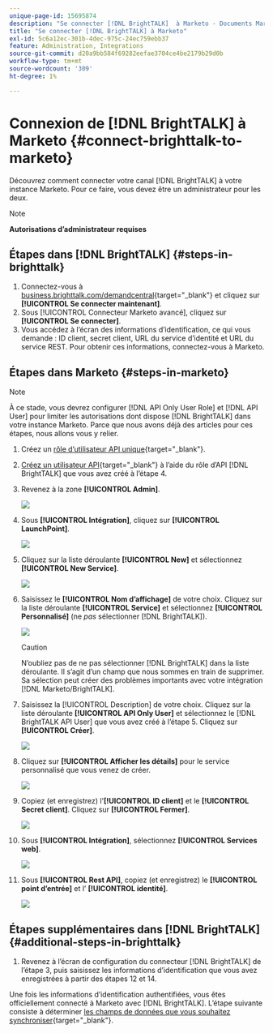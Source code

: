 ```yaml
---
unique-page-id: 15695874
description: "Se connecter [!DNL BrightTALK]  à Marketo - Documents Marketo - Documentation du produit"
title: "Se connecter [!DNL BrightTALK] à Marketo"
exl-id: 5c6a12ec-301b-4dec-975c-24ec759ebb37
feature: Administration, Integrations
source-git-commit: d20a9bb584f69282eefae3704ce4be2179b29d0b
workflow-type: tm+mt
source-wordcount: '309'
ht-degree: 1%

---
```


# Connexion de [!DNL BrightTALK] à Marketo {#connect-brighttalk-to-marketo}

Découvrez comment connecter votre canal [!DNL BrightTALK] à votre instance Marketo. Pour ce faire, vous devez être un administrateur pour les deux.

>[!NOTE]
>
>**Autorisations d’administrateur requises**

## Étapes dans [!DNL BrightTALK] {#steps-in-brighttalk}

1. Connectez-vous à [business.brighttalk.com/demandcentral](https://business.brighttalk.com/demandcentral/login){target="_blank"} et cliquez sur **[!UICONTROL Se connecter maintenant]**.
1. Sous [!UICONTROL Connecteur Marketo avancé], cliquez sur **[!UICONTROL Se connecter]**.
1. Vous accédez à l’écran des informations d’identification, ce qui vous demande : ID client, secret client, URL du service d’identité et URL du service REST. Pour obtenir ces informations, connectez-vous à Marketo.

## Étapes dans Marketo {#steps-in-marketo}

>[!NOTE]
>
>À ce stade, vous devrez configurer [!DNL API Only User Role] et [!DNL API User] pour limiter les autorisations dont dispose [!DNL BrightTALK] dans votre instance Marketo. Parce que nous avons déjà des articles pour ces étapes, nous allons vous y relier.

1. Créez un [rôle d’utilisateur API unique](/help/marketo/product-docs/administration/users-and-roles/create-an-api-only-user-role.md){target="_blank"}.

1. [Créez un utilisateur API](/help/marketo/product-docs/administration/users-and-roles/create-an-api-only-user.md){target="_blank"} à l’aide du rôle d’API [!DNL BrightTALK] que vous avez créé à l’étape 4.

1. Revenez à la zone **[!UICONTROL Admin]**.

   ![](assets/connect-brighttalk-to-marketo-1.png)

1. Sous **[!UICONTROL Intégration]**, cliquez sur **[!UICONTROL LaunchPoint]**.

   ![](assets/connect-brighttalk-to-marketo-2.png)

1. Cliquez sur la liste déroulante **[!UICONTROL New]** et sélectionnez **[!UICONTROL New Service]**.

   ![](assets/connect-brighttalk-to-marketo-3.png)

1. Saisissez le **[!UICONTROL Nom d’affichage]** de votre choix. Cliquez sur la liste déroulante **[!UICONTROL Service]** et sélectionnez **[!UICONTROL Personnalisé]** (ne _pas_ sélectionner [!DNL BrightTALK]).

   ![](assets/connect-brighttalk-to-marketo-4.png)

   >[!CAUTION]
   >
   >N’oubliez pas de ne pas sélectionner [!DNL BrightTALK] dans la liste déroulante. Il s’agit d’un champ que nous sommes en train de supprimer. Sa sélection peut créer des problèmes importants avec votre intégration [!DNL Marketo/BrightTALK].

1. Saisissez la [!UICONTROL Description] de votre choix. Cliquez sur la liste déroulante **[!UICONTROL API Only User]** et sélectionnez le [!DNL BrightTALK API User] que vous avez créé à l’étape 5. Cliquez sur **[!UICONTROL Créer]**.

   ![](assets/connect-brighttalk-to-marketo-5.png)

1. Cliquez sur **[!UICONTROL Afficher les détails]** pour le service personnalisé que vous venez de créer.

   ![](assets/connect-brighttalk-to-marketo-6.png)

1. Copiez (et enregistrez) l&#39;**[!UICONTROL ID client]** et le **[!UICONTROL Secret client]**. Cliquez sur **[!UICONTROL Fermer]**.

   ![](assets/connect-brighttalk-to-marketo-7.png)

1. Sous **[!UICONTROL Intégration]**, sélectionnez **[!UICONTROL Services web]**.

   ![](assets/connect-brighttalk-to-marketo-8.png)

1. Sous **[!UICONTROL Rest API]**, copiez (et enregistrez) le **[!UICONTROL point d’entrée]** et l’ **[!UICONTROL identité]**.

   ![](assets/connect-brighttalk-to-marketo-9.png)

## Étapes supplémentaires dans [!DNL BrightTALK] {#additional-steps-in-brighttalk}

1. Revenez à l’écran de configuration du connecteur [!DNL BrightTALK] de l’étape 3, puis saisissez les informations d’identification que vous avez enregistrées à partir des étapes 12 et 14.

Une fois les informations d’identification authentifiées, vous êtes officiellement connecté à Marketo avec [!DNL BrightTALK]. L’étape suivante consiste à déterminer [les champs de données que vous souhaitez synchroniser](https://support.brighttalk.com/hc/en-us/articles/115005131274-BrightTALK-Connector-for-Marketo-Choose-the-Fields-to-Sync){target="_blank"}.
